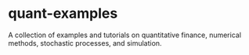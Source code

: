 # quant-examples

A collection of examples and tutorials on quantitative finance, numerical methods, stochastic processes, and simulation.
